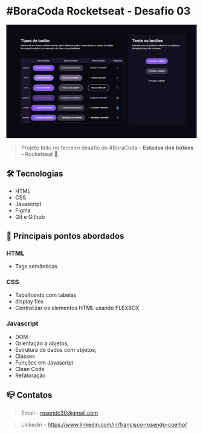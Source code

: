 # #BoraCoda Rocketseat - Desafio 03 

![preview](./.github/preview.png)


> Projeto feito no terceiro desafio do #BoraCoda - <b>Estados dos botões - </b> Rocketseat :rocket:. 

## :hammer_and_wrench: Tecnologias

- HTML
- CSS
- Javascript
- Figma
- Git e Github

## :nut_and_bolt: Principais pontos abordados
### HTML
- Tags semânticas
### CSS
- Tabalhando com tabelas
- display flex
- Centralizar os elementos HTML usando FLEXBOX

### Javascript

- DOM
- Orientação a objetos;
- Estrutura de dados com objetos;
- Classes
- Funções em Javascript
- Clean Code
- Refatoração

## :mailbox_closed: Contatos

> Email - rosendc30@gmail.com

> Linkedin - https://www.linkedin.com/in/francisco-rosendo-coelho/
